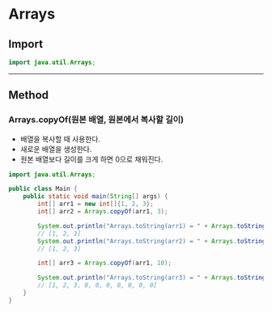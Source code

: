# Arrays

## Import
```java
import java.util.Arrays;
```

---

## Method
### Arrays.copyOf(원본 배열, 원본에서 복사할 길이)
* 배열을 복사할 때 사용한다.
* 새로운 배열을 생성한다.
* 원본 배열보다 길이를 크게 하면 0으로 채워진다.

```java
import java.util.Arrays;

public class Main {
    public static void main(String[] args) {
        int[] arr1 = new int[]{1, 2, 3};
        int[] arr2 = Arrays.copyOf(arr1, 3);

        System.out.println("Arrays.toString(arr1) = " + Arrays.toString(arr1));
        // [1, 2, 3]
        System.out.println("Arrays.toString(arr2) = " + Arrays.toString(arr2));
        // [1, 2, 3]

        int[] arr3 = Arrays.copyOf(arr1, 10);

        System.out.println("Arrays.toString(arr3) = " + Arrays.toString(arr3));
        // [1, 2, 3, 0, 0, 0, 0, 0, 0, 0]
    }
}
```